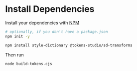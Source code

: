 # Install Dependencies

Install your dependencies with [NPM](https://docs.npmjs.com/downloading-and-installing-node-js-and-npm)

```sh
# optionally, if you don't have a package.json
npm init -y

npm install style-dictionary @tokens-studio/sd-transforms
```

Then run

```sh
node build-tokens.cjs
```
